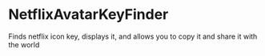 # NetflixAvatarKeyFinder
Finds netflix icon key, displays it, and allows you to copy it and share it with the world
